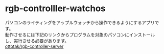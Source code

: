# rgb-controlller-watchos
パソコンのライティングをアップルウォッチから操作できるようにするアプリです。  
動作させるには下記のリンクからプログラムを対象のパソコンにインストールし、実行させる必要があります。  
 [ottotak/rgb-controller-server](https://github.com/ottotak/rgb-controller-server)
